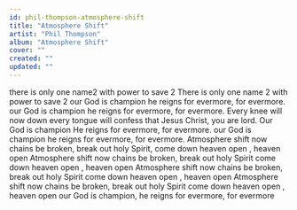 ```yaml
---
id: phil-thompson-atmosphere-shift
title: "Atmosphere Shift"
artist: "Phil Thompson"
album: "Atmosphere Shift"
cover: ""
created: ""
updated: ""
---
```


there is only one name2
with power to save 2
There is only one name 2
with power to save 2
our God is champion
he reigns for evermore, for evermore.
our God is champion
he reigns for evermore, for evermore.
Every knee will now down
every tongue will confess that Jesus Christ, you are lord.
Our God is champion
He reigns for evermore, for evermore.
our God is champion
he reigns for evermore, for evermore.
Atmosphere shift now
chains be broken, break out
holy Spirit, come down
heaven open , heaven open
Atmosphere shift now
chains be broken, break out
holy Spirit come down
heaven open , heaven open
Atmosphere shift now
chains be broken, break out
holy Spirit come down
heaven open , heaven open
Atmosphere shift now
chains be broken, break out
holy Spirit come down
heaven open , heaven open
our God is champion,
he reigns for evermore, for evermore